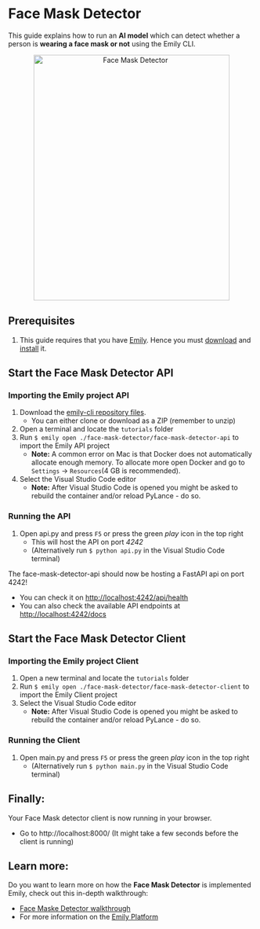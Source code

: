 # Face Mask Detector  

[comment]: <> (The following demonstration shows how to easily get started using a Face Mask Detector, implemented in the Emily API template provided by the [Emily]&#40;http://ambolt.io/emily&#41; tool.)

This guide explains how to run an **AI model** which can detect whether a person is **wearing a face mask or not** using the Emily CLI. 

<div align="center">
<img src="https://github.com/amboltio/emily-cli/blob/main/tutorials/face-mask-detector/face-mask-detector-client/static/imgs/face_mask_detector.png" alt="Face Mask Detector" width="400" height="500"/>
</div>

## Prerequisites
1. This guide requires that you have [Emily](https://ambolt.io/emily-ai/).
Hence you must [download](https://github.com/amboltio/emily-cli/releases/latest) and [install](https://github.com/amboltio/emily-cli/wiki/Install-Emily) it.


## Start the Face Mask Detector API
### Importing the Emily project API
1. Download the [emily-cli repository files](https://github.com/amboltio/emily-cli).
	* You can either clone or download as a ZIP (remember to unzip)
2. Open a terminal and locate the `tutorials` folder
3. Run ```$ emily open ./face-mask-detector/face-mask-detector-api``` to import the Emily API project
	* **Note:** A common error on Mac is that Docker does not automatically allocate enough memory. To allocate more open Docker and go to ```Settings``` -> ```Resources```(4 GB is recommended).
5. Select the Visual Studio Code editor  
	* **Note:** After Visual Studio Code is opened you might be asked to rebuild the container and/or reload PyLance - do so.

### Running the API
1. Open api.py and press `F5` or press the green _play_ icon in the top right 
	* This will host the API on port _4242_
	* (Alternatively run ```$ python api.py``` in the Visual Studio Code terminal)

The face-mask-detector-api should now be hosting a FastAPI api on port 4242!
* You can check it on [http://localhost:4242/api/health](http://localhost:4242/api/health)
* You can also check the available API endpoints at [http://localhost:4242/docs](http://localhost:4242/docs)

## Start the Face Mask Detector Client
### Importing the Emily project Client
1. Open a new terminal and locate the `tutorials` folder
2. Run ```$ emily open ./face-mask-detector/face-mask-detector-client``` to import the Emily Client project
3. Select the Visual Studio Code editor  
	* **Note:** After Visual Studio Code is opened you might be asked to rebuild the container and/or reload PyLance - do so.

### Running the Client
1. Open main.py and press `F5` or press the green _play_ icon in the top right 
	* (Alternatively run ```$ python main.py``` in the Visual Studio Code terminal)


## Finally:
Your Face Mask detector client is now running in your browser.
- Go to http://localhost:8000/ (It might take a few seconds before the client is running)



## Learn more: 

Do you want to learn more on how the **Face Mask Detector** is implemented Emily, check out this in-depth walkthrough:

- [Face Maske Detector walkthrough](https://github.com/amboltio/emily-cli/wiki/Face-mask-detection)
- For more information on the [Emily Platform](https://ambolt.io/emily-ai/) 
